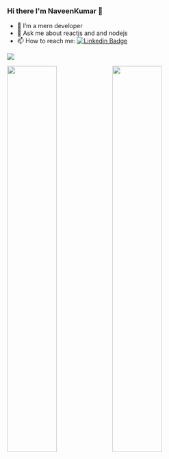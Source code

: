### Hi there I'm NaveenKumar 👋

- 🌱 I’m a mern developer
- 💬 Ask me about reactjs and and nodejs 
- 📫 How to reach me: 
[![Linkedin Badge](https://img.shields.io/badge/-Naveenkumar-blue?style=flat-square&logo=Linkedin&logoColor=white&link=https://www.linkedin.com/in/naveen-kumar-b85416177/)](https://www.linkedin.com/in/naveen-kumar-b85416177/)

![](https://komarev.com/ghpvc/?username=thephotogenicbug)

  
  
<div float="left">
  <img width="48%" src="https://github-readme-stats.vercel.app/api?username=thephotogenicbug&show_icons=true&theme=tokyonight" />
  <img width="48%" src="https://github-readme-streak-stats.herokuapp.com/?user=thephotogenicbug&theme=tokyonight" />
</div>
